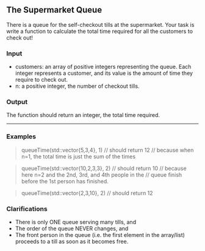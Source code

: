 ## The Supermarket Queue
There is a queue for the self-checkout tills at the supermarket. Your task is write a function to calculate the total time required for all the customers to check out!

### Input
*  customers: an array of positive integers representing the queue. Each integer represents a customer, and its value is the amount of time they require to check out.
* n: a positive integer, the number of checkout tills.

### Output

The function should return an integer, the total time required.

<hr>

### Examples

> queueTime(std::vector<int>{5,3,4}, 1)
> // should return 12
> // because when n=1, the total time is just the sum of the times  
  
> queueTime(std::vector<int>{10,2,3,3}, 2)
> // should return 10
> // because here n=2 and the 2nd, 3rd, and 4th people in the 
> // queue finish before the 1st person has finished.

> queueTime(std::vector<int>{2,3,10}, 2)
> // should return 12

### Clarifications

* There is only ONE queue serving many tills, and
* The order of the queue NEVER changes, and
* The front person in the queue (i.e. the first element in the array/list) proceeds to a till as soon as it becomes free.
